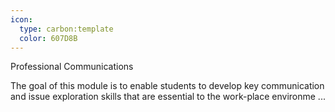 ```yaml
---
icon:
  type: carbon:template
  color: 607D8B
---
```

Professional Communications

The goal of this module is to enable students to develop key communication and issue exploration skills that are essential to the work-place environme ... 
